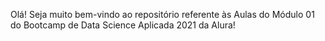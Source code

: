 Olá! Seja muito bem-vindo ao repositório referente às Aulas do Módulo 01 do Bootcamp de Data Science Aplicada 2021 da Alura!
